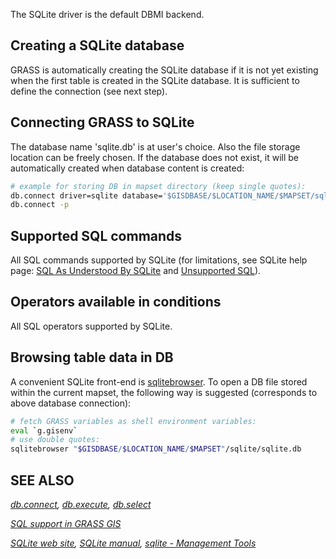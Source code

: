 The SQLite driver is the default DBMI backend.

## Creating a SQLite database

GRASS is automatically creating the SQLite database if it is not yet
existing when the first table is created in the SQLite database. It is
sufficient to define the connection (see next step).

## Connecting GRASS to SQLite

The database name 'sqlite.db' is at user's choice. Also the file storage
location can be freely chosen. If the database does not exist, it will
be automatically created when database content is created:

```bash
# example for storing DB in mapset directory (keep single quotes):
db.connect driver=sqlite database='$GISDBASE/$LOCATION_NAME/$MAPSET/sqlite/sqlite.db'
db.connect -p
```

## Supported SQL commands

All SQL commands supported by SQLite (for limitations, see SQLite help
page: [SQL As Understood By SQLite](https://www.sqlite.org/lang.html)
and [Unsupported SQL](https://www.sqlite.org/omitted.html)).

## Operators available in conditions

All SQL operators supported by SQLite.

## Browsing table data in DB

A convenient SQLite front-end is
[sqlitebrowser](https://sqlitebrowser.org/). To open a DB file stored
within the current mapset, the following way is suggested (corresponds
to above database connection):

```bash
# fetch GRASS variables as shell environment variables:
eval `g.gisenv`
# use double quotes:
sqlitebrowser "$GISDBASE/$LOCATION_NAME/$MAPSET"/sqlite/sqlite.db
```

## SEE ALSO

*[db.connect](db.connect.md), [db.execute](db.execute.md),
[db.select](db.select.md)*

*[SQL support in GRASS GIS](sql.md)*

*[SQLite web site](https://www.sqlite.org), [SQLite
manual](https://www.sqlite.org/quickstart.html), [sqlite - Management
Tools](https://www2.sqlite.org/cvstrac/wiki?p=ManagementTools)*
